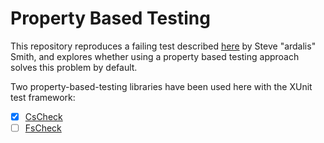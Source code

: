 # Property Based Testing

This repository reproduces a failing test described [here](https://ardalis.com/never-use-the-same-value-for-two-ids-or-other-values-in-your-tests/#sq_hafou10r4v) by Steve "ardalis" Smith, and explores whether using a property based testing approach solves this problem by default.

Two property-based-testing libraries have been used here with the XUnit test framework:
- [x] [CsCheck](https://github.com/AnthonyLloyd/CsCheck)
- [ ] [FsCheck](https://github.com/fscheck/FsCheck)
